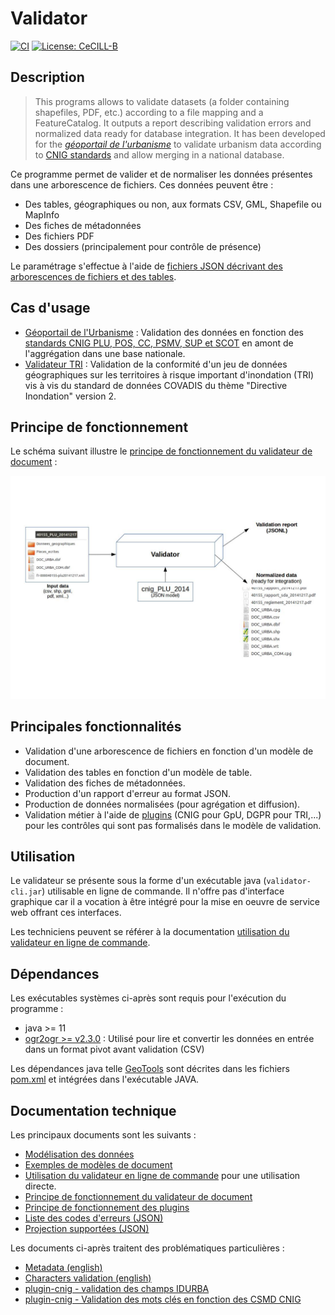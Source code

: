 # Validator

[![CI](https://github.com/IGNF/validator/actions/workflows/main.yml/badge.svg)](https://github.com/IGNF/validator/actions/workflows/main.yml)
[![License: CeCILL-B](https://img.shields.io/badge/License-CeCILL--B-blue.svg)](LICENSE)

## Description

> This programs allows to validate datasets (a folder containing shapefiles, PDF, etc.) according to a file mapping and a FeatureCatalog. It outputs a report describing validation errors and normalized data ready for database integration.
> It has been developed for the [*géoportail de l'urbanisme*](https://www.geoportail-urbanisme.gouv.fr) to validate urbanism data according to [CNIG standards](https://www.geoportail-urbanisme.gouv.fr/standard/) and allow merging in a national database.

Ce programme permet de valider et de normaliser les données présentes dans une arborescence de fichiers. Ces données peuvent être :

* Des tables, géographiques ou non, aux formats CSV, GML, Shapefile ou MapInfo
* Des fiches de métadonnées
* Des fichiers PDF
* Des dossiers (principalement pour contrôle de présence)

Le paramétrage s'effectue à l'aide de [fichiers JSON décrivant des arborescences de fichiers et des tables](validator-core/src/main/resources/schema/README.md).

## Cas d'usage

* [Géoportail de l'Urbanisme](https://www.geoportail-urbanisme.gouv.fr) : Validation des données en fonction des [standards CNIG PLU, POS, CC, PSMV, SUP et SCOT](https://www.geoportail-urbanisme.gouv.fr/standard/) en amont de l'aggrégation dans une base nationale.
* [Validateur TRI](https://validateur-tri.ign.fr/) : Validation de la conformité d'un jeu de données géographiques sur les territoires à risque important d'inondation (TRI) vis à vis du standard de données COVADIS du thème "Directive Inondation" version 2.

## Principe de fonctionnement

Le schéma suivant illustre le [principe de fonctionnement du validateur de document](doc/principe.md) :

![Working principle](doc/img/principe.jpg)

## Principales fonctionnalités

* Validation d'une arborescence de fichiers en fonction d'un modèle de document.
* Validation des tables en fonction d'un modèle de table.
* Validation des fiches de métadonnées.
* Production d'un rapport d'erreur au format JSON.
* Production de données normalisées (pour agrégation et diffusion).
* Validation métier à l'aide de [plugins](doc/plugins.md) (CNIG pour GpU, DGPR pour TRI,...) pour les contrôles qui sont pas formalisés dans le modèle de validation.

## Utilisation

Le validateur se présente sous la forme d'un exécutable java (`validator-cli.jar`) utilisable en ligne de commande. Il n'offre pas d'interface graphique car il a vocation à être intégré pour la mise en oeuvre de service web offrant ces interfaces.

Les techniciens peuvent se référer à la documentation [utilisation du validateur en ligne de commande](doc/cli.md).

## Dépendances

Les exécutables systèmes ci-après sont requis pour l'exécution du programme :

* java >= 11
* [ogr2ogr >= v2.3.0](doc/dependencies/ogr2ogr.md) : Utilisé pour lire et convertir les données en entrée dans un format pivot avant validation (CSV)

Les dépendances java telle [GeoTools](doc/dependencies/geotools.md) sont décrites dans les fichiers [pom.xml](pom.xml) et intégrées dans l'exécutable JAVA.

## Documentation technique

Les principaux documents sont les suivants :

* [Modélisation des données](validator-core/src/main/resources/schema/README.md)
* [Exemples de modèles de document](validator-core/src/test/resources/config-json/README.md)
* [Utilisation du validateur en ligne de commande](doc/cli.md) pour une utilisation directe.
* [Principe de fonctionnement du validateur de document](doc/principe.md)
* [Principe de fonctionnement des plugins](doc/plugins.md)
* [Liste des codes d'erreurs (JSON)](validator-core/src/main/resources/error-code.json)
* [Projection supportées (JSON)](validator-core/src/main/resources/projection.json)

Les documents ci-après traitent des problématiques particulières :

* [Metadata (english)](doc/metadata.md)
* [Characters validation (english)](doc/characters.md)
* [plugin-cnig - validation des champs IDURBA](doc/plugin-cnig/idurba.md)
* [plugin-cnig - Validation des mots clés en fonction des CSMD CNIG](doc/plugin-cnig/keywords.md)

